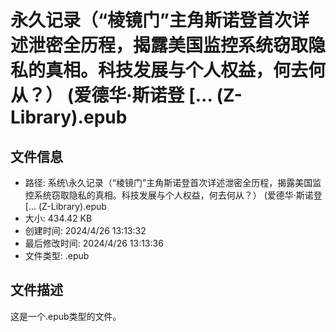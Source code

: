 ﻿# 永久记录（“棱镜门”主角斯诺登首次详述泄密全历程，揭露美国监控系统窃取隐私的真相。科技发展与个人权益，何去何从？） (爱德华·斯诺登 [... (Z-Library).epub

## 文件信息
- 路径: 系统\永久记录（“棱镜门”主角斯诺登首次详述泄密全历程，揭露美国监控系统窃取隐私的真相。科技发展与个人权益，何去何从？） (爱德华·斯诺登 [... (Z-Library).epub
- 大小: 434.42 KB
- 创建时间: 2024/4/26 13:13:32
- 最后修改时间: 2024/4/26 13:13:36
- 文件类型: .epub

## 文件描述
这是一个.epub类型的文件。

